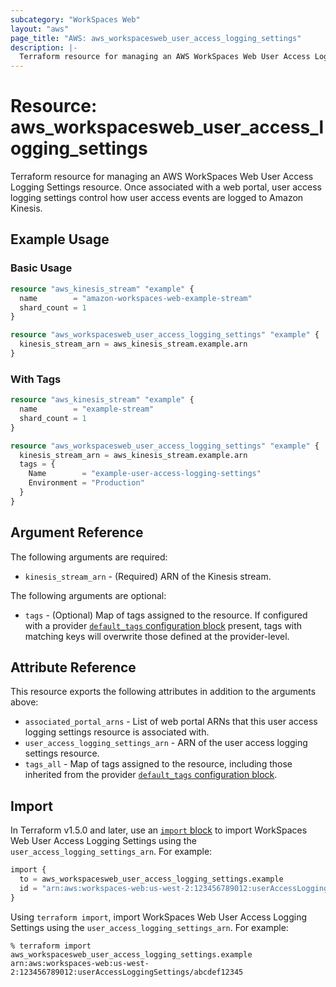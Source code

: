 ```yaml
---
subcategory: "WorkSpaces Web"
layout: "aws"
page_title: "AWS: aws_workspacesweb_user_access_logging_settings"
description: |-
  Terraform resource for managing an AWS WorkSpaces Web User Access Logging Settings.
---
```


# Resource: aws_workspacesweb_user_access_logging_settings

Terraform resource for managing an AWS WorkSpaces Web User Access Logging Settings resource. Once associated with a web portal, user access logging settings control how user access events are logged to Amazon Kinesis.

## Example Usage

### Basic Usage

```terraform
resource "aws_kinesis_stream" "example" {
  name        = "amazon-workspaces-web-example-stream"
  shard_count = 1
}

resource "aws_workspacesweb_user_access_logging_settings" "example" {
  kinesis_stream_arn = aws_kinesis_stream.example.arn
}
```

### With Tags

```terraform
resource "aws_kinesis_stream" "example" {
  name        = "example-stream"
  shard_count = 1
}

resource "aws_workspacesweb_user_access_logging_settings" "example" {
  kinesis_stream_arn = aws_kinesis_stream.example.arn
  tags = {
    Name        = "example-user-access-logging-settings"
    Environment = "Production"
  }
}
```

## Argument Reference

The following arguments are required:

* `kinesis_stream_arn` - (Required) ARN of the Kinesis stream.

The following arguments are optional:

* `tags` - (Optional) Map of tags assigned to the resource. If configured with a provider [`default_tags` configuration block](/docs/providers/aws/index.html#default_tags-configuration-block) present, tags with matching keys will overwrite those defined at the provider-level.

## Attribute Reference

This resource exports the following attributes in addition to the arguments above:

* `associated_portal_arns` - List of web portal ARNs that this user access logging settings resource is associated with.
* `user_access_logging_settings_arn` - ARN of the user access logging settings resource.
* `tags_all` - Map of tags assigned to the resource, including those inherited from the provider [`default_tags` configuration block](/docs/providers/aws/index.html#default_tags-configuration-block).

## Import

In Terraform v1.5.0 and later, use an [`import` block](https://developer.hashicorp.com/terraform/language/import) to import WorkSpaces Web User Access Logging Settings using the `user_access_logging_settings_arn`. For example:

```terraform
import {
  to = aws_workspacesweb_user_access_logging_settings.example
  id = "arn:aws:workspaces-web:us-west-2:123456789012:userAccessLoggingSettings/abcdef12345"
}
```

Using `terraform import`, import WorkSpaces Web User Access Logging Settings using the `user_access_logging_settings_arn`. For example:

```console
% terraform import aws_workspacesweb_user_access_logging_settings.example arn:aws:workspaces-web:us-west-2:123456789012:userAccessLoggingSettings/abcdef12345
```